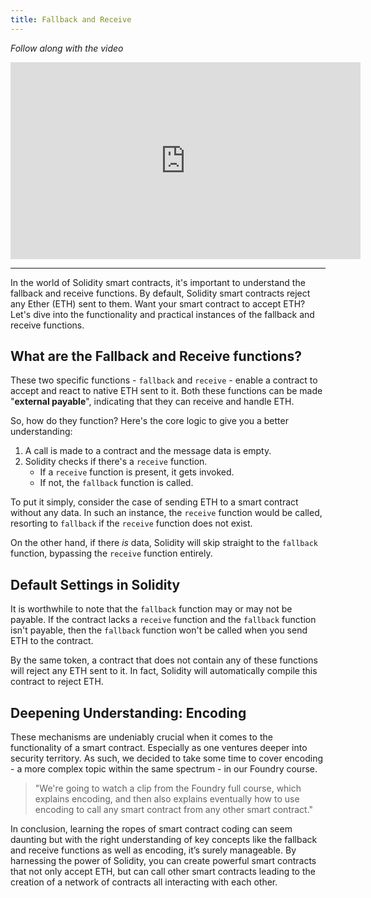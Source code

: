 ```yaml
---
title: Fallback and Receive
---
```


_Follow along with the video_

<iframe width="560" height="315" src="https://www.youtube.com/embed/pTn0Kfp9JHg?si=C_BCMPCQJFhpuCrf" title="YouTube video player" frameborder="0" allow="accelerometer; autoplay; clipboard-write; encrypted-media; gyroscope; picture-in-picture; web-share" allowfullscreen></iframe>

---

In the world of Solidity smart contracts, it's important to understand the fallback and receive functions. By default, Solidity smart contracts reject any Ether (ETH) sent to them. Want your smart contract to accept ETH? Let's dive into the functionality and practical instances of the fallback and receive functions.

## What are the Fallback and Receive functions?

These two specific functions - `fallback` and `receive` - enable a contract to accept and react to native ETH sent to it. Both these functions can be made "**external payable**", indicating that they can receive and handle ETH.

So, how do they function? Here's the core logic to give you a better understanding:

1. A call is made to a contract and the message data is empty.
2. Solidity checks if there's a `receive` function.
   - If a `receive` function is present, it gets invoked.
   - If not, the `fallback` function is called.

To put it simply, consider the case of sending ETH to a smart contract without any data. In such an instance, the `receive` function would be called, resorting to `fallback` if the `receive` function does not exist.

On the other hand, if there _is_ data, Solidity will skip straight to the `fallback` function, bypassing the `receive` function entirely.

## Default Settings in Solidity

It is worthwhile to note that the `fallback` function may or may not be payable. If the contract lacks a `receive` function and the `fallback` function isn't payable, then the `fallback` function won't be called when you send ETH to the contract.

By the same token, a contract that does not contain any of these functions will reject any ETH sent to it. In fact, Solidity will automatically compile this contract to reject ETH.

## Deepening Understanding: Encoding

These mechanisms are undeniably crucial when it comes to the functionality of a smart contract. Especially as one ventures deeper into security territory. As such, we decided to take some time to cover encoding - a more complex topic within the same spectrum - in our Foundry course.

> "We're going to watch a clip from the Foundry full course, which explains encoding, and then also explains eventually how to use encoding to call any smart contract from any other smart contract."

In conclusion, learning the ropes of smart contract coding can seem daunting but with the right understanding of key concepts like the fallback and receive functions as well as encoding, it’s surely manageable. By harnessing the power of Solidity, you can create powerful smart contracts that not only accept ETH, but can call other smart contracts leading to the creation of a network of contracts all interacting with each other.
